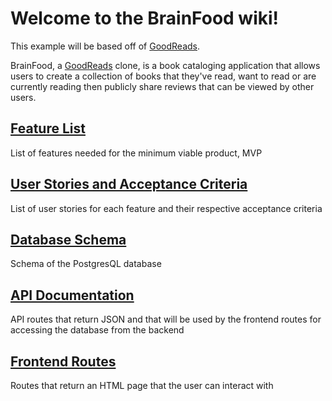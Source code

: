 # Welcome to the BrainFood wiki!

This example will be based off of [GoodReads].

BrainFood, a [GoodReads] clone, is a book cataloging application that allows users to
create a collection of books that they've read, want to read or are currently reading
then publicly share reviews that can be viewed by other
users.

## [Feature List]

List of features needed for the minimum viable product, MVP

## [User Stories and Acceptance Criteria]

List of user stories for each feature and their respective acceptance criteria

## [Database Schema]

Schema of the PostgresQL database

## [API Documentation]

API routes that return JSON and that will be used by the frontend routes for
accessing the database from the backend

## [Frontend Routes]

Routes that return an HTML page that the user can interact with

[goodreads]: https://goodreads.com/
[feature list]: ./MVP-Feature-List
[user stories and acceptance criteria]: ./user-stories
[database schema]: ./database-schema
[frontend routes]: ./frontend-routes
[api documentation]: ./api-documentation

